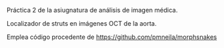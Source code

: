 Práctica 2 de la asiugnatura de análisis de imagen médica.

Localizador de struts en imágenes OCT de la aorta.

Emplea código procedente de https://github.com/pmneila/morphsnakes